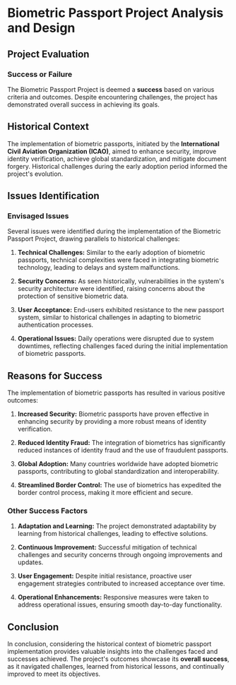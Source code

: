 # Biometric Passport Project Analysis and Design

## Project Evaluation

### Success or Failure

The Biometric Passport Project is deemed a **success** based on various criteria and outcomes. Despite encountering challenges, the project has demonstrated overall success in achieving its goals.

## Historical Context

The implementation of biometric passports, initiated by the **International Civil Aviation Organization (ICAO)**, aimed to enhance security, improve identity verification, achieve global standardization, and mitigate document forgery. Historical challenges during the early adoption period informed the project's evolution.

## Issues Identification

### Envisaged Issues

Several issues were identified during the implementation of the Biometric Passport Project, drawing parallels to historical challenges:

1. **Technical Challenges:** Similar to the early adoption of biometric passports, technical complexities were faced in integrating biometric technology, leading to delays and system malfunctions.

2. **Security Concerns:** As seen historically, vulnerabilities in the system's security architecture were identified, raising concerns about the protection of sensitive biometric data.

3. **User Acceptance:** End-users exhibited resistance to the new passport system, similar to historical challenges in adapting to biometric authentication processes.

4. **Operational Issues:** Daily operations were disrupted due to system downtimes, reflecting challenges faced during the initial implementation of biometric passports.

## Reasons for Success

The implementation of biometric passports has resulted in various positive outcomes:

1. **Increased Security:** Biometric passports have proven effective in enhancing security by providing a more robust means of identity verification.

2. **Reduced Identity Fraud:** The integration of biometrics has significantly reduced instances of identity fraud and the use of fraudulent passports.

3. **Global Adoption:** Many countries worldwide have adopted biometric passports, contributing to global standardization and interoperability.

4. **Streamlined Border Control:** The use of biometrics has expedited the border control process, making it more efficient and secure.

### Other Success Factors

1. **Adaptation and Learning:** The project demonstrated adaptability by learning from historical challenges, leading to effective solutions.

2. **Continuous Improvement:** Successful mitigation of technical challenges and security concerns through ongoing improvements and updates.

3. **User Engagement:** Despite initial resistance, proactive user engagement strategies contributed to increased acceptance over time.

4. **Operational Enhancements:** Responsive measures were taken to address operational issues, ensuring smooth day-to-day functionality.

## Conclusion

In conclusion, considering the historical context of biometric passport implementation provides valuable insights into the challenges faced and successes achieved. The project's outcomes showcase its **overall success**, as it navigated challenges, learned from historical lessons, and continually improved to meet its objectives.
